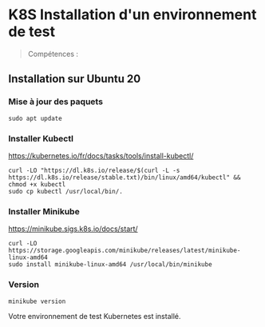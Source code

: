
# K8S Installation d'un environnement de test
> Compétences : 

## Installation sur Ubuntu 20

### Mise à jour des paquets   

    sudo apt update

### Installer Kubectl
https://kubernetes.io/fr/docs/tasks/tools/install-kubectl/

```
curl -LO "https://dl.k8s.io/release/$(curl -L -s https://dl.k8s.io/release/stable.txt)/bin/linux/amd64/kubectl" && chmod +x kubectl
sudo cp kubectl /usr/local/bin/.
```

### Installer Minikube
https://minikube.sigs.k8s.io/docs/start/

```
curl -LO https://storage.googleapis.com/minikube/releases/latest/minikube-linux-amd64
sudo install minikube-linux-amd64 /usr/local/bin/minikube
 ```


### Version

    minikube version


Votre environnement de test Kubernetes est installé.